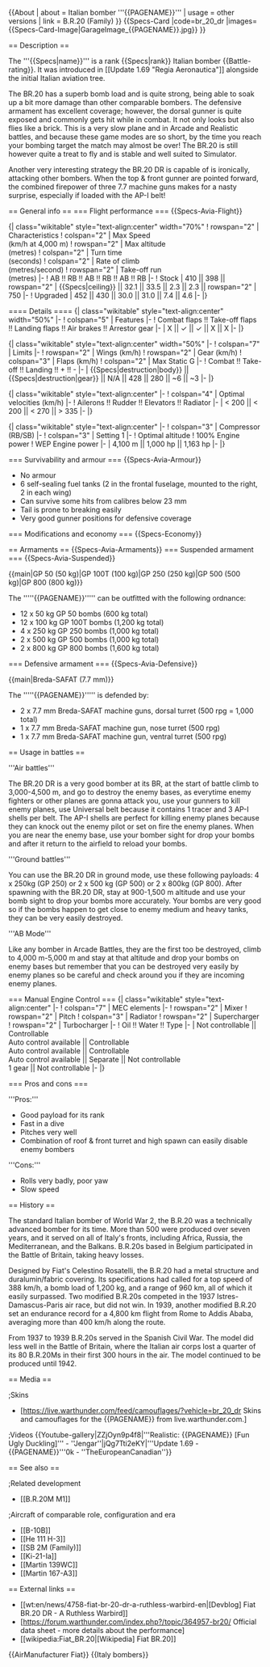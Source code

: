 {{About
| about = Italian bomber '''{{PAGENAME}}'''
| usage = other versions
| link = B.R.20 (Family)
}}
{{Specs-Card
|code=br_20_dr
|images={{Specs-Card-Image|GarageImage_{{PAGENAME}}.jpg}}
}}

== Description ==

<!-- ''In the description, the first part should be about the history of and the creation and combat usage of the aircraft, as well as its key features. In the second part, tell the reader about the aircraft in the game. Insert a screenshot of the vehicle, so that if the novice player does not remember the vehicle by name, he will immediately understand what kind of vehicle the article is talking about.'' -->

The '''{{Specs|name}}''' is a rank {{Specs|rank}} Italian bomber {{Battle-rating}}. It was introduced in [[Update 1.69 "Regia Aeronautica"]] alongside the initial Italian aviation tree.

The BR.20 has a superb bomb load and is quite strong, being able to soak up a bit more damage than other comparable bombers. The defensive armament has excellent coverage; however, the dorsal gunner is quite exposed and commonly gets hit while in combat. It not only looks but also flies like a brick. This is a very slow plane and in Arcade and Realistic battles, and because these game modes are so short, by the time you reach your bombing target the match may almost be over! The BR.20 is still however quite a treat to fly and is stable and well suited to Simulator.

Another very interesting strategy the BR.20 DR is capable of is ironically, attacking other bombers. When the top & front gunner are pointed forward, the combined firepower of three 7.7 machine guns makes for a nasty surprise, especially if loaded with the AP-I belt!

== General info ==
=== Flight performance ===
{{Specs-Avia-Flight}}

<!-- ''Describe how the aircraft behaves in the air. Speed, manoeuvrability, acceleration and allowable loads - these are the most important characteristics of the vehicle.'' -->

{| class="wikitable" style="text-align:center" width="70%"
! rowspan="2" | Characteristics
! colspan="2" | Max Speed<br>(km/h at 4,000 m)
! rowspan="2" | Max altitude<br>(metres)
! colspan="2" | Turn time<br>(seconds)
! colspan="2" | Rate of climb<br>(metres/second)
! rowspan="2" | Take-off run<br>(metres)
|-
! AB !! RB !! AB !! RB !! AB !! RB
|-
! Stock
| 410 || 398 || rowspan="2" | {{Specs|ceiling}} || 32.1 || 33.5 || 2.3 || 2.3 || rowspan="2" | 750
|-
! Upgraded
| 452 || 430 || 30.0 || 31.0 || 7.4 || 4.6
|-
|}

==== Details ====
{| class="wikitable" style="text-align:center" width="50%"
|-
! colspan="5" | Features
|-
! Combat flaps !! Take-off flaps !! Landing flaps !! Air brakes !! Arrestor gear
|-
| X || ✓ || ✓ || X || X <!-- ✓ -->
|-
|}

{| class="wikitable" style="text-align:center" width="50%"
|-
! colspan="7" | Limits
|-
! rowspan="2" | Wings (km/h)
! rowspan="2" | Gear (km/h)
! colspan="3" | Flaps (km/h)
! colspan="2" | Max Static G
|-
! Combat !! Take-off !! Landing !! + !! -
|-
| {{Specs|destruction|body}} || {{Specs|destruction|gear}} || N/A || 428 || 280 || ~6 || ~3
|-
|}

{| class="wikitable" style="text-align:center"
|-
! colspan="4" | Optimal velocities (km/h)
|-
! Ailerons !! Rudder !! Elevators !! Radiator
|-
| < 200 || < 200 || < 270 || > 335
|-
|}

{| class="wikitable" style="text-align:center"
|-
! colspan="3" | Compressor (RB/SB)
|-
! colspan="3" | Setting 1
|-
! Optimal altitude
! 100% Engine power
! WEP Engine power
|-
| 4,100 m || 1,000 hp || 1,163 hp
|-
|}

=== Survivability and armour ===
{{Specs-Avia-Armour}}

<!-- ''Examine the survivability of the aircraft. Note how vulnerable the structure is and how secure the pilot is, whether the fuel tanks are armoured, etc. Describe the armour, if there is any, and also mention the vulnerability of other critical aircraft systems.'' -->

- No armour
- 6 self-sealing fuel tanks (2 in the frontal fuselage, mounted to the right, 2 in each wing)
- Can survive some hits from calibres below 23 mm
- Tail is prone to breaking easily
- Very good gunner positions for defensive coverage

=== Modifications and economy ===
{{Specs-Economy}}

== Armaments ==
{{Specs-Avia-Armaments}}
=== Suspended armament ===
{{Specs-Avia-Suspended}}

<!-- ''Describe the aircraft's suspended armament: additional cannons under the wings, bombs, rockets and torpedoes. This section is especially important for bombers and attackers. If there is no suspended weaponry remove this subsection.'' -->

{{main|GP 50 (50 kg)|GP 100T (100 kg)|GP 250 (250 kg)|GP 500 (500 kg)|GP 800 (800 kg)}}

The '''''{{PAGENAME}}''''' can be outfitted with the following ordnance:

- 12 x 50 kg GP 50 bombs (600 kg total)
- 12 x 100 kg GP 100T bombs (1,200 kg total)
- 4 x 250 kg GP 250 bombs (1,000 kg total)
- 2 x 500 kg GP 500 bombs (1,000 kg total)
- 2 x 800 kg GP 800 bombs (1,600 kg total)

=== Defensive armament ===
{{Specs-Avia-Defensive}}

<!-- ''Defensive armament with turret machine guns or cannons, crewed by gunners. Examine the number of gunners and what belts or drums are better to use. If defensive weaponry is not available, remove this subsection.'' -->

{{main|Breda-SAFAT (7.7 mm)}}

The '''''{{PAGENAME}}''''' is defended by:

- 2 x 7.7 mm Breda-SAFAT machine guns, dorsal turret (500 rpg = 1,000 total)
- 1 x 7.7 mm Breda-SAFAT machine gun, nose turret (500 rpg)
- 1 x 7.7 mm Breda-SAFAT machine gun, ventral turret (500 rpg)

== Usage in battles ==

<!-- ''Describe the tactics of playing in the aircraft, the features of using aircraft in a team and advice on tactics. Refrain from creating a "guide" - do not impose a single point of view, but instead, give the reader food for thought. Examine the most dangerous enemies and give recommendations on fighting them. If necessary, note the specifics of the game in different modes (AB, RB, SB).'' -->

'''Air battles'''

The BR.20 DR is a very good bomber at its BR, at the start of battle climb to 3,000-4,500 m, and go to destroy the enemy bases, as everytime enemy fighters or other planes are gonna attack you, use your gunners to kill enemy planes, use Universal belt because it contains 1 tracer and 3 AP-I shells per belt. The AP-I shells are perfect for killing enemy planes because they can knock out the enemy pilot or set on fire the enemy planes. When you are near the enemy base, use your bomber sight for drop your bombs and after it return to the airfield to reload your bombs.

'''Ground battles'''

You can use the BR.20 DR in ground mode, use these following payloads: 4 x 250kg (GP 250) or 2 x 500 kg (GP 500) or 2 x 800kg (GP 800). After spawning with the BR.20 DR, stay at 900-1,500 m altitude and use your bomb sight to drop your bombs more accurately. Your bombs are very good so if the bombs happen to get close to enemy medium and heavy tanks, they can be very easily destroyed.

'''AB Mode'''

Like any bomber in Arcade Battles, they are the first too be destroyed, climb to 4,000 m-5,000 m and stay at that altitude and drop your bombs on enemy bases but remember that you can be destroyed very easily by enemy planes so be careful and check around you if they are incoming enemy planes.

=== Manual Engine Control ===
{| class="wikitable" style="text-align:center"
|-
! colspan="7" | MEC elements
|-
! rowspan="2" | Mixer
! rowspan="2" | Pitch
! colspan="3" | Radiator
! rowspan="2" | Supercharger
! rowspan="2" | Turbocharger
|-
! Oil !! Water !! Type
|-
| Not controllable || Controllable<br>Auto control available || Controllable<br>Auto control available || Controllable<br>Auto control available || Separate || Not controllable<br>1 gear || Not controllable
|-
|}

=== Pros and cons ===

<!-- ''Summarise and briefly evaluate the vehicle in terms of its characteristics and combat effectiveness. Mark its pros and cons in the bulleted list. Try not to use more than 6 points for each of the characteristics. Avoid using categorical definitions such as "bad", "good" and the like - use substitutions with softer forms such as "inadequate" and "effective".'' -->

'''Pros:'''

- Good payload for its rank
- Fast in a dive
- Pitches very well
- Combination of roof & front turret and high spawn can easily disable enemy bombers

'''Cons:'''

- Rolls very badly, poor yaw
- Slow speed

== History ==

<!-- ''Describe the history of the creation and combat usage of the aircraft in more detail than in the introduction. If the historical reference turns out to be too long, take it to a separate article, taking a link to the article about the vehicle and adding a block "/History" (example: <nowiki>https://wiki.warthunder.com/(Vehicle-name)/History</nowiki>) and add a link to it here using the <code>main</code> template. Be sure to reference text and sources by using <code><nowiki><ref></ref></nowiki></code>, as well as adding them at the end of the article with <code><nowiki><references /></nowiki></code>. This section may also include the vehicle's dev blog entry (if applicable) and the in-game encyclopedia description (under <code><nowiki>=== In-game description ===</nowiki></code>, also if applicable).'' -->

The standard Italian bomber of World War 2, the B.R.20 was a technically advanced bomber for its time. More than 500 were produced over seven years, and it served on all of Italy's fronts, including Africa, Russia, the Mediterranean, and the Balkans. B.R.20s based in Belgium participated in the Battle of Britain, taking heavy losses.

Designed by Fiat's Celestino Rosatelli, the B.R.20 had a metal structure and duralumin/fabric covering. Its specifications had called for a top speed of 388 km/h, a bomb load of 1,200 kg, and a range of 960 km, all of which it easily surpassed. Two modified B.R.20s competed in the 1937 Istres-Damascus-Paris air race, but did not win. In 1939, another modified B.R.20 set an endurance record for a 4,800 km flight from Rome to Addis Ababa, averaging more than 400 km/h along the route.

From 1937 to 1939 B.R.20s served in the Spanish Civil War. The model did less well in the Battle of Britain, where the Italian air corps lost a quarter of its 80 B.R.20Ms in their first 300 hours in the air. The model continued to be produced until 1942.

== Media ==

<!-- ''Excellent additions to the article would be video guides, screenshots from the game, and photos.'' -->

;Skins

- [https://live.warthunder.com/feed/camouflages/?vehicle=br_20_dr Skins and camouflages for the {{PAGENAME}} from live.warthunder.com.]

;Videos
{{Youtube-gallery|ZZjOyn9p4f8|'''Realistic: {{PAGENAME}} [Fun Ugly Duckling]''' - ''Jengar''|jQg7Tti2eKY|'''Update 1.69 - {{PAGENAME}}'''0k - ''TheEuropeanCanadian''}}

== See also ==

<!-- ''Links to the articles on the War Thunder Wiki that you think will be useful for the reader, for example:''
* ''reference to the series of the aircraft;''
* ''links to approximate analogues of other nations and research trees.'' -->

;Related development

- [[B.R.20M M1]]

;Aircraft of comparable role, configuration and era

- [[B-10B]]
- [[He 111 H-3]]
- [[SB 2M (Family)]]
- [[Ki-21-Ia]]
- [[Martin 139WC]]
- [[Martin 167-A3]]

== External links ==

<!-- ''Paste links to sources and external resources, such as:''
* ''topic on the official game forum;''
* ''other literature.'' -->

- [[wt:en/news/4758-fiat-br-20-dr-a-ruthless-warbird-en|[Devblog] Fiat BR.20 DR - A Ruthless Warbird]]
- [https://forum.warthunder.com/index.php?/topic/364957-br20/ Official data sheet - more details about the performance]
- [[wikipedia:Fiat_BR.20|[Wikipedia] Fiat BR.20]]

{{AirManufacturer Fiat}}
{{Italy bombers}}
